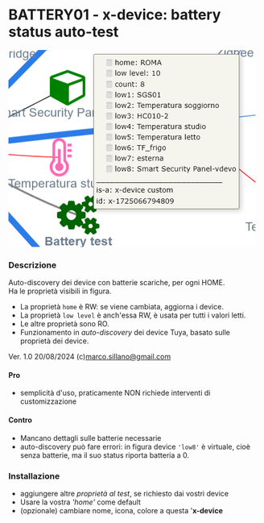 # BATTERY01 - x-device: battery status auto-test


![](https://github.com/msillano/IoTwebUI/blob/main/pics/battery01.png?raw=true)

### Descrizione
Auto-discovery dei device con batterie scariche, per ogni HOME.<br>
Ha le proprietà visibili in figura.
- La proprietà `home` è RW: se viene cambiata, aggiorna i device.
- La proprietà `low level` è anch'essa RW, è usata per tutti i valori letti.
- Le altre proprietà sono RO.
- Funzionamento in _auto-discovery_ dei device Tuya, basato sulle proprietà dei device.

Ver. 1.0 20/08/2024  (c)marco.sillano@gmail.com 

#### Pro
- semplicità d'uso, praticamente NON richiede interventi di customizzazione
#### Contro
- Mancano dettagli sulle batterie necessarie
- auto-discovery può fare errori: in figura device `'low8'`  è virtuale, cioè senza batterie, ma il suo status riporta batteria a 0.

### Installazione
- aggiungere altre _proprietà al test_, se richiesto dai vostri device
- Usare la vostra _'home'_ come default
- (opzionale) cambiare nome, icona, colore a questa '**x-device**


